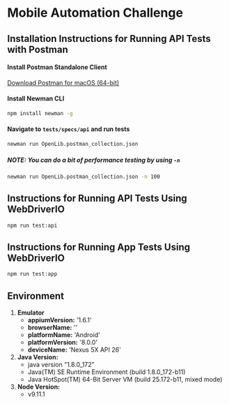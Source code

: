 # Mobile Automation Challenge

## Installation Instructions for Running API Tests with Postman

#### Install Postman Standalone Client
[Download Postman for macOS (64-bit)](https://app.getpostman.com/app/download/osx64)

#### Install Newman CLI
```bash
npm install newman -g
```

#### Navigate to `tests/specs/api` and run tests
```bash
newman run OpenLib.postman_collection.json
```

##### NOTE: You can do a bit of performance testing by using `-n`
```bash
newman run OpenLib.postman_collection.json -n 100
```

## Instructions for Running API Tests Using WebDriverIO
```bash
npm run test:api
```

## Instructions for Running App Tests Using WebDriverIO
```bash
npm run test:app
```

## Environment

1. **Emulator**
   - **appiumVersion:** '1.6.1'
   - **browserName:** ''
   - **platformName:** 'Android'
   - **platformVersion:** '8.0.0'
   - **deviceName:** 'Nexus 5X API 26'
2. **Java Version:**
   - java version "1.8.0_172"
   - Java(TM) SE Runtime Environment (build 1.8.0_172-b11)
   - Java HotSpot(TM) 64-Bit Server VM (build 25.172-b11, mixed mode)
3. **Node Version:**
   - v9.11.1
